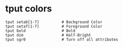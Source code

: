 # tput colors

    tput setab[1-7]          # Background Color
    tput setaf[1-7]          # Foreground Color
    tput bold                # Bold
    tput dim                 # Half-Bright
    tput sgr0                # Turn off all attributes

